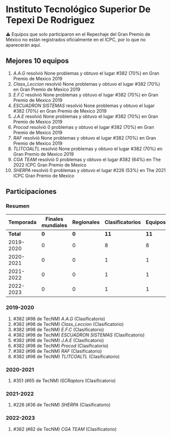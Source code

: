 # Instituto Tecnológico Superior De Tepexi De Rodriguez

:warning: Equipos que solo participaron en el Repechaje del Gran Premio de México no están registrados oficialmente en el ICPC, por lo que no aparecerán aquí.

## Mejores 10 equipos

1. _A.A.G_ resolvió None problemas y obtuvo el lugar #382 (70%) en Gran Premio de Mexico 2019
1. _Class_Leccion_ resolvió None problemas y obtuvo el lugar #382 (70%) en Gran Premio de Mexico 2019
1. _E.F.C_ resolvió None problemas y obtuvo el lugar #382 (70%) en Gran Premio de Mexico 2019
1. _ESCUADRON SISTEMAS_ resolvió None problemas y obtuvo el lugar #382 (70%) en Gran Premio de Mexico 2019
1. _J.A.E_ resolvió None problemas y obtuvo el lugar #382 (70%) en Gran Premio de Mexico 2019
1. _Procod_ resolvió 0 problemas y obtuvo el lugar #382 (70%) en Gran Premio de Mexico 2019
1. _RAF_ resolvió None problemas y obtuvo el lugar #382 (70%) en Gran Premio de Mexico 2019
1. _TLITCOALTL_ resolvió None problemas y obtuvo el lugar #382 (70%) en Gran Premio de Mexico 2019
1. _CGA TEAM_ resolvió 0 problemas y obtuvo el lugar #382 (64%) en The 2022 ICPC Gran Premio de Mexico
1. _SHERPA_ resolvió 0 problemas y obtuvo el lugar #226 (53%) en The 2021 ICPC Gran Premio de Mexico

## Participaciones

### Resumen

| Temporada | Finales mundiales | Regionales | Clasificatorios | Equipos |
| --- | --- | --- | --- | --- |
| **Total** | **0** | **0** | **11** | **11** |
| 2019-2020 | 0 | 0 | 8 | 8 |
| 2020-2021 | 0 | 0 | 1 | 1 |
| 2021-2022 | 0 | 0 | 1 | 1 |
| 2022-2023 | 0 | 0 | 1 | 1 |

### 2019-2020

1. #382 (#98 de TecNM) _A.A.G_ (Clasificatorio)
1. #382 (#98 de TecNM) _Class_Leccion_ (Clasificatorio)
1. #382 (#98 de TecNM) _E.F.C_ (Clasificatorio)
1. #382 (#98 de TecNM) _ESCUADRON SISTEMAS_ (Clasificatorio)
1. #382 (#98 de TecNM) _J.A.E_ (Clasificatorio)
1. #382 (#98 de TecNM) _Procod_ (Clasificatorio)
1. #382 (#98 de TecNM) _RAF_ (Clasificatorio)
1. #382 (#98 de TecNM) _TLITCOALTL_ (Clasificatorio)

### 2020-2021

1. #351 (#65 de TecNM) _ISCRaptors_ (Clasificatorio)

### 2021-2022

1. #226 (#36 de TecNM) _SHERPA_ (Clasificatorio)

### 2022-2023

1. #382 (#82 de TecNM) _CGA TEAM_ (Clasificatorio)



